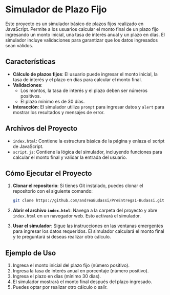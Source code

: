 # Simulador de Plazo Fijo

Este proyecto es un simulador básico de plazos fijos realizado en JavaScript. Permite a los usuarios calcular el monto final de un plazo fijo ingresando un monto inicial, una tasa de interés anual y un plazo en días. El simulador incluye validaciones para garantizar que los datos ingresados sean válidos.

## Características

- **Cálculo de plazos fijos**: El usuario puede ingresar el monto inicial, la tasa de interés y el plazo en días para calcular el monto final.
- **Validaciones**: 
  - Los montos, la tasa de interés y el plazo deben ser números positivos.
  - El plazo mínimo es de 30 días.
- **Interacción**: El simulador utiliza `prompt` para ingresar datos y `alert` para mostrar los resultados y mensajes de error.

## Archivos del Proyecto

- `index.html`: Contiene la estructura básica de la página y enlaza el script de JavaScript.
- `script.js`: Contiene la lógica del simulador, incluyendo funciones para calcular el monto final y validar la entrada del usuario.

## Cómo Ejecutar el Proyecto

1. **Clonar el repositorio**: Si tienes Git instalado, puedes clonar el repositorio con el siguiente comando:
    ```bash
    git clone https://github.com/andreaBudassi/PreEntrega1-Budassi.git
    ```
2. **Abrir el archivo `index.html`**: Navega a la carpeta del proyecto y abre `index.html` en un navegador web. Esto activará el simulador.

3. **Usar el simulador**: Sigue las instrucciones en las ventanas emergentes para ingresar los datos requeridos. El simulador calculará el monto final y te preguntará si deseas realizar otro cálculo.

## Ejemplo de Uso

1. Ingresa el monto inicial del plazo fijo (número positivo).
2. Ingresa la tasa de interés anual en porcentaje (número positivo).
3. Ingresa el plazo en días (mínimo 30 días).
4. El simulador mostrará el monto final después del plazo ingresado.
5. Puedes optar por realizar otro cálculo o salir.
